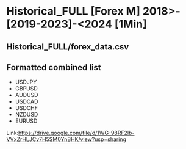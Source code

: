 # Historical_FULL [Forex M] 2018>-[2019-2023]-<2024 [1Min]

## Historical_FULL/forex_data.csv

## Formatted combined list
- USDJPY
- GBPUSD
- AUDUSD
- USDCAD
- USDCHF
- NZDUSD
- EURUSD

Link:https://drive.google.com/file/d/1WG-98RF2lb-VVxZrHLJCv7H5SM0YnBHK/view?usp=sharing

